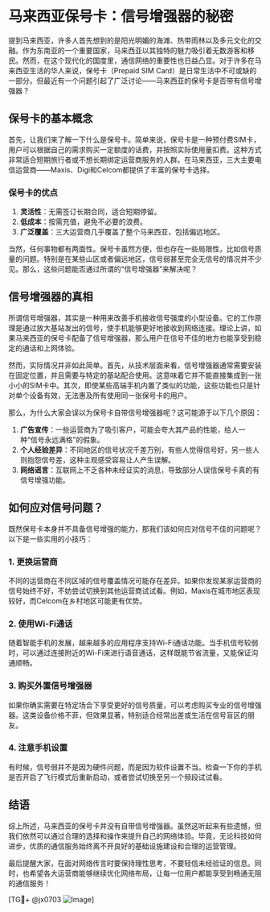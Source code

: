 # 马来西亚保号卡：信号增强器的秘密

提到马来西亚，许多人首先想到的是阳光明媚的海滩、热带雨林以及多元文化的交融。作为东南亚的一个重要国家，马来西亚以其独特的魅力吸引着无数游客和移民。然而，在这个现代化的国度里，通信网络的重要性也日益凸显。对于许多在马来西亚生活的华人来说，保号卡（Prepaid SIM Card）是日常生活中不可或缺的一部分。但最近有一个问题引起了广泛讨论——马来西亚的保号卡是否带有信号增强器？

## 保号卡的基本概念

首先，让我们来了解一下什么是保号卡。简单来说，保号卡是一种预付费SIM卡，用户可以根据自己的需求购买一定额度的话费，并按照实际使用量扣费。这种方式非常适合短期旅行者或不想长期绑定运营商服务的人群。在马来西亚，三大主要电信运营商——Maxis、Digi和Celcom都提供了丰富的保号卡选择。

### 保号卡的优点

1. **灵活性**：无需签订长期合同，适合短期停留。
2. **低成本**：按需充值，避免不必要的浪费。
3. **广泛覆盖**：三大运营商几乎覆盖了整个马来西亚，包括偏远地区。

当然，任何事物都有两面性。保号卡虽然方便，但也存在一些局限性，比如信号质量的问题。特别是在某些山区或者偏远地区，信号弱甚至完全无信号的情况并不少见。那么，这些问题能否通过所谓的“信号增强器”来解决呢？

## 信号增强器的真相

所谓信号增强器，其实是一种用来改善手机接收信号强度的小型设备。它的工作原理是通过放大基站发出的信号，使手机能够更好地接收到网络连接。理论上讲，如果马来西亚的保号卡配备了信号增强器，那么用户在信号不佳的地方也能享受到稳定的通话和上网体验。

然而，实际情况并非如此简单。首先，从技术层面来看，信号增强器通常需要安装在固定位置，并且需要与特定的基站配合使用。这意味着它并不能直接集成到一张小小的SIM卡中。其次，即使某些高端手机内置了类似的功能，这些功能也只是针对单个设备有效，无法惠及所有使用同一张保号卡的用户。

那么，为什么大家会误以为保号卡自带信号增强器呢？这可能源于以下几个原因：

1. **广告宣传**：一些运营商为了吸引客户，可能会夸大其产品的性能，给人一种“信号永远满格”的假象。
2. **个人经验差异**：不同地区的信号状况千差万别，有些人觉得信号好，另一些人则抱怨信号差，这种主观感受容易让人产生误解。
3. **网络谣言**：互联网上不乏各种未经证实的消息，导致部分人误信保号卡真的有信号增强功能。

## 如何应对信号问题？

既然保号卡本身并不具备信号增强的能力，那我们该如何应对信号不佳的问题呢？以下是一些实用的小技巧：

### 1. 更换运营商
不同的运营商在不同区域的信号覆盖情况可能存在差异。如果你发现某家运营商的信号始终不好，不妨尝试切换到其他运营商试试看。例如，Maxis在城市地区表现较好，而Celcom在乡村地区可能更有优势。

### 2. 使用Wi-Fi通话
随着智能手机的发展，越来越多的应用程序支持Wi-Fi通话功能。当手机信号较弱时，可以通过连接附近的Wi-Fi来进行语音通话，这样既能节省流量，又能保证沟通顺畅。

### 3. 购买外置信号增强器
如果你确实需要在特定场合下享受更好的信号质量，可以考虑购买专业的信号增强器。这类设备价格不菲，但效果显著，特别适合经常出差或生活在信号盲区的朋友。

### 4. 注意手机设置
有时候，信号弱并不是因为硬件问题，而是因为软件设置不当。检查一下你的手机是否开启了飞行模式后重新启动，或者尝试切换至另一个频段试试看。

## 结语

综上所述，马来西亚的保号卡并没有自带信号增强器。虽然这听起来有些遗憾，但我们依然可以通过合理的选择和操作来提升自己的网络体验。毕竟，无论科技如何进步，优质的通信服务始终离不开良好的基础设施建设和合理的运营管理。

最后提醒大家，在面对网络传言时要保持理性思考，不要轻信未经验证的信息。同时，也希望各大运营商能够继续优化网络布局，让每一位用户都能享受到畅通无阻的通信服务！

[TG💪+ @jx0703 ![Image](https://github.com/user-attachments/assets/dbca1d08-cadb-493c-b0ec-ad6f7a83f270)]